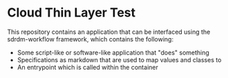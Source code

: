 # Cloud Thin Layer Test

This repository contains an application that can be interfaced using the sdrdm-workflow framework, which contains the following:

- Some script-like or software-like application that "does" something
- Specifications as markdown that are used to map values and classes to
- An entrypoint which is called within the container
